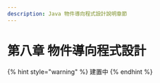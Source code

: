 ```yaml
---
description: Java 物件導向程式設計說明章節
---
```


# 第八章 物件導向程式設計

{% hint style="warning" %}
建置中
{% endhint %}
